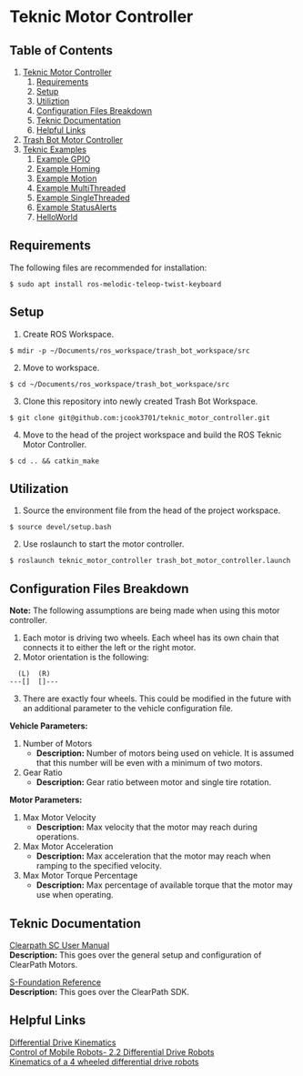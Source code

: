 # Teknic Motor Controller

## Table of Contents
1. [Teknic Motor Controller](#teknic-motor-controller)  
   1. [Requirements](#requirements)  
   1. [Setup](#setup)  
   2. [Utiliztion](#utilization)  
   3. [Configuration Files Breakdown](#configuration-files-breakdown)  
   4. [Teknic Documentation](#teknic-documentation)
   5. [Helpful Links](#helpful-links)  
2. [Trash Bot Motor Controller](./src/trash_bot_motor_controller)  
3. [Teknic Examples](./src/SDK_Examples)  
   1. [Example GPIO](./src/SDK_Examples/Example-GPIO)  
   2. [Example Homing](./src/SDK_Examples/Example-Homing)  
   3. [Example Motion](./src/SDK_Examples/Example-Motion)  
   4. [Example MultiThreaded](./src/SDK_Examples/Example-MultiThreaded)  
   5. [Example SingleThreaded](./src/SDK_Examples/Example-SingleThreaded)  
   6. [Example StatusAlerts](./src/SDK_Examples/Example-StatusAlerts)  
   7. [HelloWorld](./src/SDK_Examples/HelloWorld)  

## Requirements
The following files are recommended for installation:  
```
$ sudo apt install ros-melodic-teleop-twist-keyboard  
```

## Setup
1. Create ROS Workspace.  
```
$ mdir -p ~/Documents/ros_workspace/trash_bot_workspace/src  
```

2. Move to workspace.  
```
$ cd ~/Documents/ros_workspace/trash_bot_workspace/src  
```

3. Clone this repository into newly created Trash Bot Workspace.  
```
$ git clone git@github.com:jcook3701/teknic_motor_controller.git  
```

4. Move to the head of the project workspace and build the ROS Teknic Motor Controller.  
```
$ cd .. && catkin_make  
```

## Utilization
1. Source the environment file from the head of the project workspace.  
```
$ source devel/setup.bash  
```

2. Use roslaunch to start the motor controller.  
```
$ roslaunch teknic_motor_controller trash_bot_motor_controller.launch  
```

## Configuration Files Breakdown

__Note:__  The following assumptions are being made when using this motor controller.  
1. Each motor is driving two wheels.  Each wheel has its own chain that connects it to either the left or the right motor.  
2. Motor orientation is the following:  
```
  (L)  (R)  
---[]  []---  
```
3. There are exactly four wheels.  This could be modified in the future with an additional parameter to the vehicle configuration file.  

__Vehicle Parameters:__  
1. Number of Motors  
   - __Description:__ Number of motors being used on vehicle.  It is assumed that this number will be even with a minimum of two motors.  
2. Gear Ratio  
   - __Description:__ Gear ratio between motor and single tire rotation.  

__Motor Parameters:__  
1. Max Motor Velocity  
   - __Description:__ Max velocity that the motor may reach during operations.  
2. Max Motor Acceleration  
   - __Description:__ Max acceleration that the motor may reach when ramping to the specified velocity.  
3. Max Motor Torque Percentage  
   - __Description:__ Max percentage of available torque that the motor may use when operating.  

## Teknic Documentation

[Clearpath SC User Manual](./docs/Clearpath-SC-User-Manual.pdf)  
__Description:__ This goes over the general setup and configuration of ClearPath Motors.  

[S-Foundation Reference](./docs/S-FoundationRef.chm)  
__Description:__ This goes over the ClearPath SDK.  


## Helpful Links
[Differential Drive Kinematics](http://www.cs.columbia.edu/~allen/F15/NOTES/icckinematics.pdf)  
[Control of Mobile Robots- 2.2 Differential Drive Robots](https://www.youtube.com/watch?v=aE7RQNhwnPQ&ab_channel=mouhknowsbest)  
[Kinematics of a 4 wheeled differential drive robots](https://robotics.stackexchange.com/questions/2324/kinematics-of-a-4-wheeled-differential-drive-robots)  
